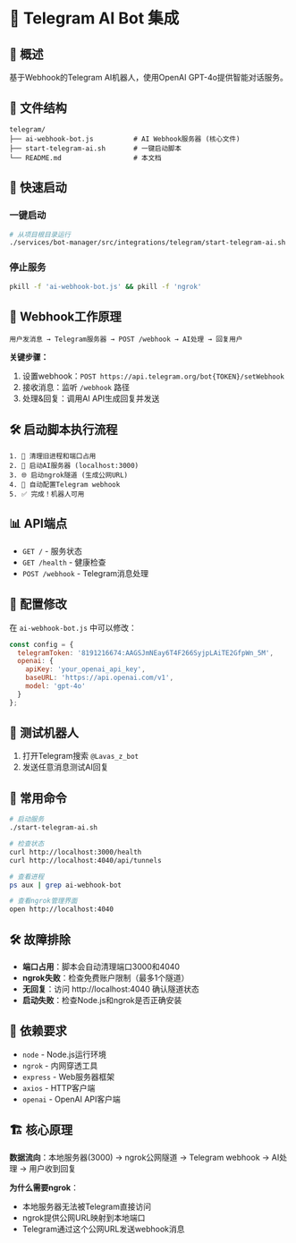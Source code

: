 # 🤖 Telegram AI Bot 集成

## 📖 概述
基于Webhook的Telegram AI机器人，使用OpenAI GPT-4o提供智能对话服务。

## 📁 文件结构
```
telegram/
├── ai-webhook-bot.js          # AI Webhook服务器 (核心文件)
├── start-telegram-ai.sh       # 一键启动脚本
└── README.md                  # 本文档
```

## 🚀 快速启动

### 一键启动
```bash
# 从项目根目录运行
./services/bot-manager/src/integrations/telegram/start-telegram-ai.sh
```

### 停止服务
```bash
pkill -f 'ai-webhook-bot.js' && pkill -f 'ngrok'
```


## 🔄 Webhook工作原理

```
用户发消息 → Telegram服务器 → POST /webhook → AI处理 → 回复用户
```

**关键步骤：**
1. 设置webhook：`POST https://api.telegram.org/bot{TOKEN}/setWebhook`
2. 接收消息：监听 `/webhook` 路径
3. 处理&回复：调用AI API生成回复并发送

## 🛠️ 启动脚本执行流程

```
1. 🧹 清理旧进程和端口占用
2. 🤖 启动AI服务器 (localhost:3000)
3. 🌐 启动ngrok隧道 (生成公网URL)
4. 🔧 自动配置Telegram webhook
5. ✅ 完成！机器人可用
```

## 📊 API端点

- `GET /` - 服务状态
- `GET /health` - 健康检查  
- `POST /webhook` - Telegram消息处理

## 🔧 配置修改

在 `ai-webhook-bot.js` 中可以修改：

```javascript
const config = {
  telegramToken: '8191216674:AAGSJmNEay6T4F266SyjpLAiTE2GfpWn_5M',
  openai: {
    apiKey: 'your_openai_api_key',
    baseURL: 'https://api.openai.com/v1',
    model: 'gpt-4o'
  }
};
```

## 🧪 测试机器人

1. 打开Telegram搜索 `@Lavas_z_bot`
2. 发送任意消息测试AI回复

## 🔧 常用命令

```bash
# 启动服务
./start-telegram-ai.sh

# 检查状态
curl http://localhost:3000/health
curl http://localhost:4040/api/tunnels

# 查看进程
ps aux | grep ai-webhook-bot

# 查看ngrok管理界面
open http://localhost:4040
```

## 🛠️ 故障排除

- **端口占用**：脚本会自动清理端口3000和4040
- **ngrok失败**：检查免费账户限制（最多1个隧道）
- **无回复**：访问 http://localhost:4040 确认隧道状态
- **启动失败**：检查Node.js和ngrok是否正确安装

## 📝 依赖要求

- `node` - Node.js运行环境
- `ngrok` - 内网穿透工具
- `express` - Web服务器框架
- `axios` - HTTP客户端
- `openai` - OpenAI API客户端

## 🏗️ 核心原理

**数据流向**：本地服务器(3000) → ngrok公网隧道 → Telegram webhook → AI处理 → 用户收到回复

**为什么需要ngrok**：
- 本地服务器无法被Telegram直接访问
- ngrok提供公网URL映射到本地端口
- Telegram通过这个公网URL发送webhook消息 
